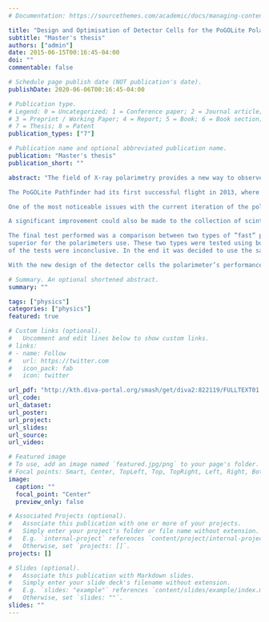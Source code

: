 ```yaml
---
# Documentation: https://sourcethemes.com/academic/docs/managing-content/

title: "Design and Optimisation of Detector Cells for the PoGOLite Polarimeter"
subtitle: "Master's thesis"
authors: ["admin"]
date: 2015-06-15T00:16:45-04:00
doi: ""
commentable: false

# Schedule page publish date (NOT publication's date).
publishDate: 2020-06-06T00:16:45-04:00

# Publication type.
# Legend: 0 = Uncategorized; 1 = Conference paper; 2 = Journal article;
# 3 = Preprint / Working Paper; 4 = Report; 5 = Book; 6 = Book section;
# 7 = Thesis; 8 = Patent
publication_types: ["7"]

# Publication name and optional abbreviated publication name.
publication: "Master's thesis"
publication_short: ""

abstract: "The field of X-ray polarimetry provides a new way to observe astrophysical objects by measuring the polarisation fraction and angle of emitted radiation flux in the X-ray regime. The PoGOLite (Polarised Gamma-ray Observer) Pathfinder experiment is a balloon-borne Compton scatteringbased X-ray (15-240 keV) polarimeter whose primary target is the Crab Nebula and Pulsar. It consists of an array of 61 detector cells consisting of three types of scintillators. <br> <br>

The PoGOLite Pathfinder had its first successful flight in 2013, where it followed a circumpolar path for 13 days before landing in Russia. For the planned 2016 flight, a number of changes are planned to be made to the detector based on experiences from the 2013 flight. To evaluate which solutions should be used for these changes a number of tests have been performed. <br> <br>

One of the most noticeable issues with the current iteration of the polarimeter is unintended optical cross-talk between detector cells. Scintillation light from a scintillator in a detector cell leaks over to neighbouring cells where it induces a fake signal. These fake signals create fake polarisation events, significantly reducing the performance of the detector. By covering the detector cells with a new type of light absorbing material it was possible to eliminate this issue and significantly increase the performance of the detector. <br> <br>

A significant improvement could also be made to the collection of scintillation light from the ”fast” scintillator. Tests to find the optimal reflective cover for the detector cell parts were performed, and it was found that it was possible to significantly improve the light collection with a change of reflective materials. By eliminating optical cross-talk and improving the light collection of the detector cells the M100 of the polarimeter is expected to be improved by approximately 50%. <br> <br>

The final test performed was a comparison between two types of ”fast” plastic scintillator models. It was thought that the current ”fast” scintillator could be replaced by one which is
superior for the polarimeters use. These two types were tested using both waveform analysis and a multichannel analyser but no significant performance improvement was found and parts
of the tests were inconclusive. In the end it was decided to use the same scintillator which was used in previous iterations. <br> <br>

With the new design of the detector cells the polarimeter’s performance will be greatly increased. Monte Carlo-based simulations based on a six hour observation of the Crab in conditions taken from the 2013 flight show an improvement in MDP99% from 25.8% to 17.4%. The increased precision will result in more statistically significant observations of the Crab Nebula and Pulsar which will allow us to understand more about the emission mechanisms for high energy radiation."

# Summary. An optional shortened abstract.
summary: ""

tags: ["physics"]
categories: ["physics"]
featured: true

# Custom links (optional).
#   Uncomment and edit lines below to show custom links.
# links:
# - name: Follow
#   url: https://twitter.com
#   icon_pack: fab
#   icon: twitter

url_pdf: "http://kth.diva-portal.org/smash/get/diva2:822119/FULLTEXT01.pdf"
url_code:
url_dataset:
url_poster:
url_project:
url_slides:
url_source:
url_video:

# Featured image
# To use, add an image named `featured.jpg/png` to your page's folder. 
# Focal points: Smart, Center, TopLeft, Top, TopRight, Left, Right, BottomLeft, Bottom, BottomRight.
image:
  caption: ""
  focal_point: "Center"
  preview_only: false

# Associated Projects (optional).
#   Associate this publication with one or more of your projects.
#   Simply enter your project's folder or file name without extension.
#   E.g. `internal-project` references `content/project/internal-project/index.md`.
#   Otherwise, set `projects: []`.
projects: []

# Slides (optional).
#   Associate this publication with Markdown slides.
#   Simply enter your slide deck's filename without extension.
#   E.g. `slides: "example"` references `content/slides/example/index.md`.
#   Otherwise, set `slides: ""`.
slides: ""
---
```

